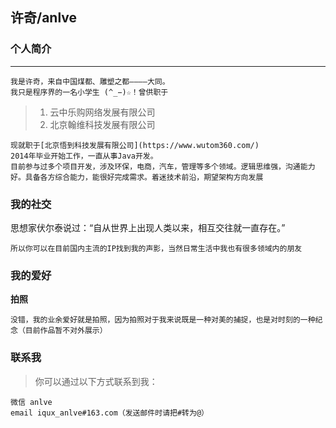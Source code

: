 ## 许奇/anlve

### 个人简介

---
    我是许奇，来自中国煤都、雕塑之都————大同。
    我只是程序界的一名小学生 (^_−)☆！曾供职于
> 1. 云中乐购网络发展有限公司
> 2. 北京翰维科技发展有限公司
    
    现就职于[北京悟到科技发展有限公司](https://www.wutom360.com/)
    2014年毕业开始工作，一直从事Java开发。
    目前参与过多个项目开发，涉及环保，电商，汽车，管理等多个领域。逻辑思维强，沟通能力好。具备各方综合能力，能很好完成需求。着迷技术前沿，期望架构方向发展

### 我的社交
思想家伏尔泰说过：“自从世界上出现人类以来，相互交往就一直存在。”

    所以你可以在目前国内主流的IP找到我的声影，当然日常生活中我也有很多领域内的朋友

### 我的爱好

**拍照**
    
    没错，我的业余爱好就是拍照，因为拍照对于我来说既是一种对美的捕捉，也是对时刻的一种纪念（目前作品暂不对外展示）

### 联系我

> 你可以通过以下方式联系到我：

    微信 anlve
    email iqux_anlve#163.com（发送邮件时请把#转为@）

